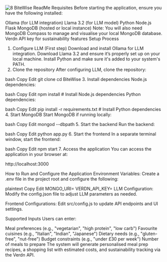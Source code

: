 ![8](https://github.com/user-attachments/assets/29b62367-bfb7-4d46-89b2-c8f9ae6fdd24)
BiteWise ReadMe
Requisites
Before starting the application, ensure you have the following installed:

Ollama (for LLM integration)
Llama 3.2 (for LLM model)
Python
Node.js
Flask
MongoDB (hosted or local instance)
Note: You will also need MongoDB Compass to manage and visualise your local MongoDB database.
Verdn API key for sustainability features
Setup Process
1. Configure LLM (First step)
Download and install Ollama for LLM integration.
Download Llama 3.2 and ensure it’s properly set up on your local machine.
Install Python and make sure it's added to your system's PATH.
2. Clone the repository
After configuring LLM, clone the repository:

bash
Copy
Edit
git clone <repository-url>
cd BiteWise
3. Install dependencies
Node.js dependencies:

bash
Copy
Edit
npm install  # Install Node.js dependencies
Python dependencies:

bash
Copy
Edit
pip install -r requirements.txt  # Install Python dependencies
4. Start MongoDB
Start MongoDB if running locally:

bash
Copy
Edit
mongod --dbpath <your-db-path>
5. Start the backend
Run the backend:

bash
Copy
Edit
python app.py
6. Start the frontend
In a separate terminal window, start the frontend:

bash
Copy
Edit
npm start
7. Access the application
You can access the application in your browser at:

http://localhost:3000

How to Run and Configure the Application
Environment Variables:
Create a .env file in the project root and configure the following:

plaintext
Copy
Edit
MONGO_URI=<your-mongodb-connection-string>
VERDN_API_KEY=<your-verdn-api-key>
LLM Configuration:
Modify the config.json file to adjust LLM parameters as needed.

Frontend Configurations:
Edit src/config.js to update API endpoints and UI settings.

Supported Inputs
Users can enter:

Meal preferences (e.g., "vegetarian", "high protein", "low carb")
Favourite cuisines (e.g., "Italian", "Indian", "Japanese")
Dietary needs (e.g., "gluten-free", "nut-free")
Budget constraints (e.g., "under £30 per week")
Number of meals to prepare
The system will generate personalised meal prep recipes, a shopping list with estimated costs, and sustainability tracking via the Verdn API.
